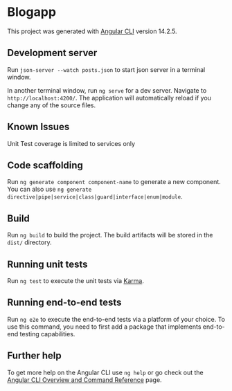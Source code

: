 # Blogapp

This project was generated with [Angular CLI](https://github.com/angular/angular-cli) version 14.2.5.

## Development server

Run `json-server --watch posts.json` to start json server in a terminal window.

In another terminal window, run `ng serve` for a dev server. Navigate to `http://localhost:4200/`. The application will automatically reload if you change any of the source files.

## Known Issues

Unit Test coverage is limited to services only

## Code scaffolding

Run `ng generate component component-name` to generate a new component. You can also use `ng generate directive|pipe|service|class|guard|interface|enum|module`.

## Build

Run `ng build` to build the project. The build artifacts will be stored in the `dist/` directory.

## Running unit tests

Run `ng test` to execute the unit tests via [Karma](https://karma-runner.github.io).

## Running end-to-end tests

Run `ng e2e` to execute the end-to-end tests via a platform of your choice. To use this command, you need to first add a package that implements end-to-end testing capabilities.

## Further help

To get more help on the Angular CLI use `ng help` or go check out the [Angular CLI Overview and Command Reference](https://angular.io/cli) page.
